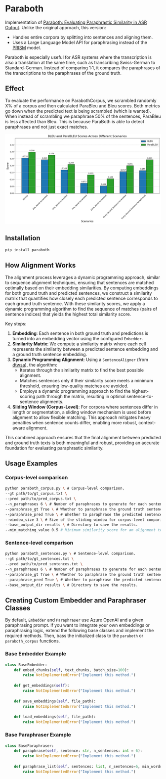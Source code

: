 # Paraboth

Implementation of [Paraboth: Evaluating Paraphrastic Similarity in ASR Output](https://aclanthology.org/2023.swisstext-1.3.pdf). Unlike the original approach, this version:
- Handles entire corpora by splitting into sentences and aligning them.
- Uses a Large Language Model API for paraphrasing instead of the [PRISM](https://github.com/thompsonb/prism) model.

Paraboth is especially useful for ASR systems where the transcription is also a translation at the same time, such as transcribing Swiss-German to Standard-German. Instead of comparing 1:1, it compares the paraphrases of the transcriptions to the paraphrases of the ground truth.


## Effect

To evaluate the performance on ParabothCorpus, we scrambled randomly X% of a corpus and then calculated ParaBleu and Bleu scores. Both metrics go down when the predicted text is being scrambled (which is wanted). When instead of scrambling we paraphrase 50% of the sentences, ParaBleu is less affected than Bleu. This is because ParaBoth is able to detect paraphrases and not just exact matches.

![ParaBoth vs. Bleu on Scrambled sentences](https://raw.githubusercontent.com/i4Ds/Paraboth/refs/heads/main/parableu.png)

## Installation

```bash
pip install paraboth
```

## How Alignment Works

The alignment process leverages a dynamic programming approach, similar to sequence alignment techniques, ensuring that sentences are matched optimally based on their embedding similarities. By computing embeddings for both ground truth and predicted sentences, we construct a similarity matrix that quantifies how closely each predicted sentence corresponds to each ground truth sentence. With these similarity scores, we apply a dynamic programming algorithm to find the sequence of matches (pairs of sentence indices) that yields the highest total similarity score.

Key steps:
1. **Embedding**: Each sentence in both ground truth and predictions is turned into an embedding vector using the configured `Embedder`.
2. **Similarity Matrix**: We compute a similarity matrix where each cell represents the similarity between a predicted sentence embedding and a ground truth sentence embedding.
3. **Dynamic Programming Alignment**: Using a `SentenceAligner` (from [dtwsa](https://pypi.org/project/dtwsa/0.1.0/)), the algorithm:
   - Iterates through the similarity matrix to find the best possible alignment.
   - Matches sentences only if their similarity score meets a minimum threshold, ensuring low-quality matches are avoided.
   - Employs a dynamic programming approach to find the highest-scoring path through the matrix, resulting in optimal sentence-to-sentence alignments.
4. **Sliding Window (Corpus-Level)**: For corpora where sentences differ in length or segmentation, a sliding window mechanism is used before alignment to allow flexible matching. This approach mitigates heavy penalties when sentence counts differ, enabling more robust, context-aware alignment.

This combined approach ensures that the final alignment between predicted and ground truth texts is both meaningful and robust, providing an accurate foundation for evaluating paraphrastic similarity.

## Usage Examples

### Corpus-level comparison
```bash
python paraboth_corpus.py \ # Corpus-level comparison.
--gt path/to/gt_corpus.txt \
--pred path/to/pred_corpus.txt \
--n_paraphrases 6 \ # Number of paraphrases to generate for each sentence.
--paraphrase_gt True \ # Whether to paraphrase the ground truth sentences.
--paraphrase_pred True \ # Whether to paraphrase the predicted sentences.
--window_size 3 \ # Size of the sliding window for corpus-level comparison.
--base_output_dir results \ # Directory to save the results.
--min_matching_value 0.5 # Minimum similarity score for an alignment to even happen (see DTWSA documentation).
```

### Sentence-level comparison
```bash
python paraboth_sentences.py \ # Sentence-level comparison.
--gt path/to/gt_sentences.txt \
--pred path/to/pred_sentences.txt \
--n_paraphrases 6 \ # Number of paraphrases to generate for each sentence.
--paraphrase_gt True \ # Whether to paraphrase the ground truth sentences.
--paraphrase_pred True \ # Whether to paraphrase the predicted sentences.
--base_output_dir results \ # Directory to save the results.
```

## Creating Custom Embedder and Paraphraser Classes

By default, `Embedder` and `Paraphraser` use Azure OpenAI and a given paraphrasing prompt. If you want to integrate your own embeddings or paraphrasing logic, extend the following base classes and implement the required methods. Then, bass the initialized class to the `paraboth` or `paraboth_corpus` functions.

### Base Embedder Example

```python
class BaseEmbedder:
    def embed_chunks(self, text_chunks, batch_size=100):
        raise NotImplementedError("Implement this method.")

    def get_embeddings(self):
        raise NotImplementedError("Implement this method.")

    def save_embeddings(self, file_path):
        raise NotImplementedError("Implement this method.")

    def load_embeddings(self, file_path):
        raise NotImplementedError("Implement this method.")
```

### Base Paraphraser Example

```python
class BaseParaphraser:
    def paraphrase(self, sentence: str, n_sentences: int = 6):
        raise NotImplementedError("Implement this method.")

    def paraphrase_list(self, sentences: list, n_sentences=6, min_words=3):
        raise NotImplementedError("Implement this method.")
```

